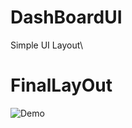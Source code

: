 # DashBoardUI
Simple UI Layout\
# FinalLayOut
![Demo](https://codewj.github.io/Screenshot%20from%202021-11-29%2015-32-41.png)
